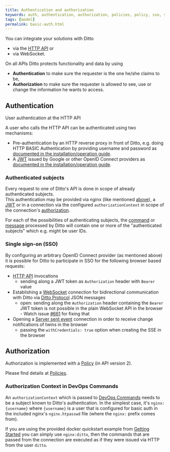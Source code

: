 ```yaml
---
title: Authentication and authorization
keywords: auth, authentication, authorization, policies, policy, sso, single sign on
tags: [model]
permalink: basic-auth.html
---
```


You can integrate your solutions with Ditto 

* via the [HTTP API](http-api-doc.html) or
* via WebSocket.

On all APIs Ditto protects functionality and data by using

* **Authentication** to make sure the requester is the one he/she claims to be,
* **Authorization** to make sure the requester is allowed to see, use or change the information he wants to access.

## Authentication

User authentication at the HTTP API

A user who calls the HTTP API can be authenticated using two mechanisms:

* Pre-authentication by an HTTP reverse proxy in front of Ditto, e.g. doing HTTP BASIC Authentication by providing 
  username and password as [documented in the installation/operation guide](installation-operating.html#pre-authentication).
* A <a href="#" data-toggle="tooltip" data-original-title="{{site.data.glossary.jwt}}">JWT</a> issued by Google or other
  OpenID Connect providers as [documented in the installation/operation guide](installation-operating.html#openid-connect).

### Authenticated subjects

Every request to one of Ditto's API is done in scope of already authenticated subjects.   
This authentication may be provided via nginx (like mentioned [above](#authentication)), a 
<a href="#" data-toggle="tooltip" data-original-title="{{site.data.glossary.jwt}}">JWT</a> or in a connection via the
configured `authorizationContext` in scope of the connection's [authorization](basic-connections.html#authorization).

For each of the possibilities of authenticating subjects, the [command](basic-signals-command.html) or 
[message](basic-messages.html) processed by Ditto will contain one or more of the "authenticated subjects" which e.g.
might be user IDs.


### Single sign-on (SSO)

By configuring an arbitrary OpenID Connect provider (as mentioned above) it is possible for Ditto to participate in SSO
for the following browser based requests:
* [HTTP API](httpapi-overview.html) invocations
   * sending along a JWT token as `Authorization` header with `Bearer` value
* Establishing a [WebSocket](httpapi-protocol-bindings-websocket.html) connection for bidirectional communication with 
  Ditto via [Ditto Protocol](protocol-overview.html) JSON messages
   * open: sending along the `Authorization` header containing the `Bearer` JWT token is not possible in the plain 
     WebSocket API in the browser - Watch issue [#661](https://github.com/eclipse/ditto/issues/667) for fixing that
* Opening a [Server sent event](httpapi-sse.html) connection in order to receive change notifications of twins in the 
  browser
   * passing the `withCredentials: true` option when creating the SSE in the browser

## Authorization

Authorization is implemented with a <a href="#" data-toggle="tooltip" data-original-title="{{site.data.glossary.policy}}">Policy</a>
(in API version 2).

Please find details at [Policies](basic-policy.html).

### Authorization Context in DevOps Commands

An `authorizationContext` which is passed to [DevOps Commands](installation-operating.html#devops-commands) needs
to be a subject known to Ditto's authentication. In the simplest case, it's `nginx:{username}` where `{username}` is a user 
that is configured for basic auth in the included nginx's `nginx.htpasswd` file (where the `nginx:` prefix comes from).

If you are using the provided docker quickstart example from [Getting Started](installation-running.html) you
can simply use `nginx:ditto`, then the commands that are passed from the connection are executed as if they 
were issued via HTTP from the user `ditto`.
